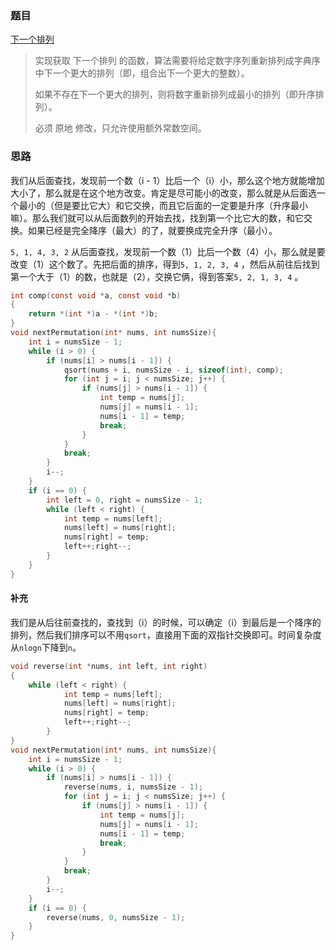 ### 题目

[下一个排列](https://leetcode-cn.com/problems/next-permutation/)

>实现获取 下一个排列 的函数，算法需要将给定数字序列重新排列成字典序中下一个更大的排列（即，组合出下一个更大的整数）。
>
>如果不存在下一个更大的排列，则将数字重新排列成最小的排列（即升序排列）。
>
>必须 原地 修改，只允许使用额外常数空间。

### 思路

我们从后面查找，发现前一个数（i - 1）比后一个（i）小，那么这个地方就能增加大小了，那么就是在这个地方改变。肯定是尽可能小的改变，那么就是从后面选一个最小的（但是要比它大）和它交换，而且它后面的一定要是升序（升序最小嘛）。那么我们就可以从后面数列的开始去找，找到第一个比它大的数，和它交换。如果已经是完全降序（最大）的了，就要换成完全升序（最小）。

`5, 1, 4, 3, 2` 从后面查找，发现前一个数（1）比后一个数（4）小，那么就是要改变（1）这个数了。先把后面的排序，得到`5, 1, 2, 3, 4` ，然后从前往后找到第一个大于（1）的数，也就是（2），交换它俩，得到答案`5, 2, 1, 3, 4` 。

```c
int comp(const void *a, const void *b)
{
    return *(int *)a - *(int *)b;
}
void nextPermutation(int* nums, int numsSize){
    int i = numsSize - 1;
    while (i > 0) {
        if (nums[i] > nums[i - 1]) {
            qsort(nums + i, numsSize - i, sizeof(int), comp);
            for (int j = i; j < numsSize; j++) {
                if (nums[j] > nums[i - 1]) {
                    int temp = nums[j];
                    nums[j] = nums[i - 1];
                    nums[i - 1] = temp;
                    break;
                }
            }
            break;
        }
        i--;
    }
    if (i == 0) {
        int left = 0, right = numsSize - 1;
        while (left < right) {
            int temp = nums[left];
            nums[left] = nums[right];
            nums[right] = temp;
            left++;right--;
        }
    }
}
```

#### 补充

我们是从后往前查找的，查找到（i）的时候，可以确定（i）到最后是一个降序的排列，然后我们排序可以不用`qsort`，直接用下面的双指针交换即可。时间复杂度从`nlogn`下降到`n`。

```c
void reverse(int *nums, int left, int right)
{
    while (left < right) {
            int temp = nums[left];
            nums[left] = nums[right];
            nums[right] = temp;
            left++;right--;
        }
}
void nextPermutation(int* nums, int numsSize){
    int i = numsSize - 1;
    while (i > 0) {
        if (nums[i] > nums[i - 1]) {
            reverse(nums, i, numsSize - 1);
            for (int j = i; j < numsSize; j++) {
                if (nums[j] > nums[i - 1]) {
                    int temp = nums[j];
                    nums[j] = nums[i - 1];
                    nums[i - 1] = temp;
                    break;
                }
            }
            break;
        }
        i--;
    }
    if (i == 0) {
        reverse(nums, 0, numsSize - 1);
    }
}
```

